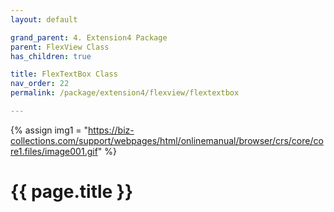 ```yaml
---
layout: default

grand_parent: 4. Extension4 Package
parent: FlexView Class
has_children: true

title: FlexTextBox Class
nav_order: 22
permalink: /package/extension4/flexview/flextextbox

---
```

{% assign img1 = "https://biz-collections.com/support/webpages/html/onlinemanual/browser/crs/core/core1.files/image001.gif" %}


# {{ page.title }}
